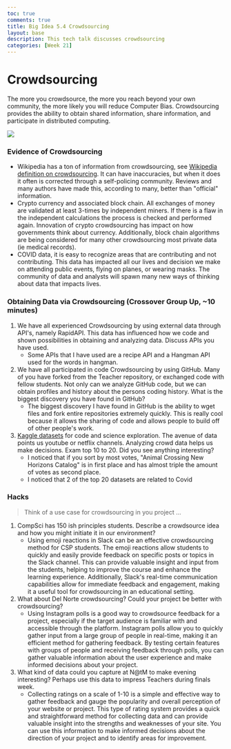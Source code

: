 ```yaml
---
toc: true
comments: true
title: Big Idea 5.4 Crowdsourcing
layout: base
description: This tech talk discusses crowdsourcing
categories: [Week 21]
---
```


# Crowdsourcing
The more you crowdsource, the more you reach beyond your own community, the more likely you will reduce Computer Bias.  Crowdsourcing provides the ability to obtain shared information, share information, and participate in distributed computing.

![]({{site.baseurl}}/images/crowdsourcing.jpeg)


### Evidence of Crowdsourcing
* Wikipedia has a ton of information from crowdsourcing, see [Wikipedia definition on crowdsourcing](https://en.wikipedia.org/wiki/Crowdsourcing).  It can have inaccuracies, but when it does it often is corrected through a self-policing community.  Reviews and many authors have made this, according to many, better than "official" information.
* Crypto currency and associated block chain.  All exchanges of money are validated at least 3-times by independent miners.  If there is a flaw in the independent calculations the process is checked and performed again.  Innovation of crypto crowdsourcing has impact on how governments think about currency.   Additionally, block chain algorithms are being considered for many other crowdsourcing most private data (ie medical records).
* COVID data, it is easy to recognize areas that are contributing and not contributing.   This data has impacted all our lives and decision we make on attending public events, flying on planes, or wearing masks.  The community of data and analysts will spawn many new ways of thinking about data that impacts lives.  


### Obtaining Data via Crowdsourcing (Crossover Group Up, ~10 minutes)
1. We have all experienced Crowdsourcing by using external data through API's, namely RapidAPI.  This data has influenced how we code and shown possibilities in obtaining and analyzing data. Discuss APIs you have used.
    - Some APIs that I have used are a recipe API and a Hangman API used for the words in hangman.
2. We have all participated in code Crowdsourcing by using GitHub.  Many of you have forked from the Teacher repository, or exchanged code with fellow students.  Not only can we analyze GitHub code, but we can obtain profiles and history about the persons coding history.  What is the biggest discovery you have found in GitHub?
    - The biggest discovery I have found in GitHub is the ability to wget files and fork entire repositories extremely quickly. This is really cool because it allows the sharing of code and allows people to build off of other people's work.
3. [Kaggle datasets](https://www.kaggle.com/datasets) for code and science exploration.  The avenue of data points us youtube or netflix channels.  Analyzing crowd data helps us make decisions.  Exam top 10 to 20.  Did you see anything interesting?
    - I noticed that if you sort by most votes, "Animal Crossing New Horizons Catalog" is in first place and has almost triple the amount of votes as second place.
    - I noticed that 2 of the top 20 datasets are related to Covid


### Hacks 
> Think of a use case for crowdsourcing in you project ...
1. CompSci has 150 ish principles students.  Describe a crowdsource idea and how you might initiate it in our environment?
    - Using emoji reactions in Slack can be an effective crowdsourcing method for CSP students. The emoji reactions allow students to quickly and easily provide feedback on specific posts or topics in the Slack channel. This can provide valuable insight and input from the students, helping to improve the course and enhance the learning experience. Additionally, Slack's real-time communication capabilities allow for immediate feedback and engagement, making it a useful tool for crowdsourcing in an educational setting.
2. What about Del Norte crowdsourcing?  Could your project be better with crowdsourcing?
    - Using Instagram polls is a good way to crowdsource feedback for a project, especially if the target audience is familiar with and accessible through the platform. Instagram polls allow you to quickly gather input from a large group of people in real-time, making it an efficient method for gathering feedback. By testing certain features with groups of people and receiving feedback through polls, you can gather valuable information about the user experience and make informed decisions about your project.
3. What kind of data could you capture at N@tM to make evening interesting?  Perhaps use this data to impress Teachers during finals week.
    - Collecting ratings on a scale of 1-10 is a simple and effective way to gather feedback and gauge the popularity and overall perception of your website or project. This type of rating system provides a quick and straightforward method for collecting data and can provide valuable insight into the strengths and weaknesses of your site. You can use this information to make informed decisions about the direction of your project and to identify areas for improvement.
